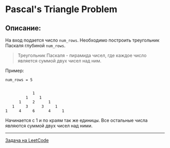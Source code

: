 # Pascal's Triangle Problem

## Описание:

На вход подается число `num_rows`. Необходимо построить треугольник Паскаля глубиной `num_rows`.

> Треугольник Паскаля - пирамида чисел, где каждое число является суммой двух чисел над ним.

Пример:

```
num_rows = 5


            1
         1     1
      1     2      1
   1     3      3     1
1     4     6      4     1
```

Начинается с 1 и по краям так же единицы. Все остальные числа являются суммой двух чисел над ними.


---

<a href="https://leetcode.com/problems/power-of-two/">Задача на LeetCode</a>